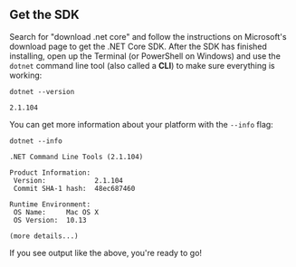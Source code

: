## Get the SDK
Search for "download .net core" and follow the instructions on Microsoft's download page to get the .NET Core SDK. After the SDK has finished installing, open up the Terminal (or PowerShell on Windows) and use the `dotnet` command line tool (also called a **CLI**) to make sure everything is working:

```
dotnet --version

2.1.104
```

You can get more information about your platform with the `--info` flag:

```
dotnet --info

.NET Command Line Tools (2.1.104)

Product Information:
 Version:            2.1.104
 Commit SHA-1 hash:  48ec687460

Runtime Environment:
 OS Name:     Mac OS X
 OS Version:  10.13

(more details...)
```

If you see output like the above, you're ready to go!
